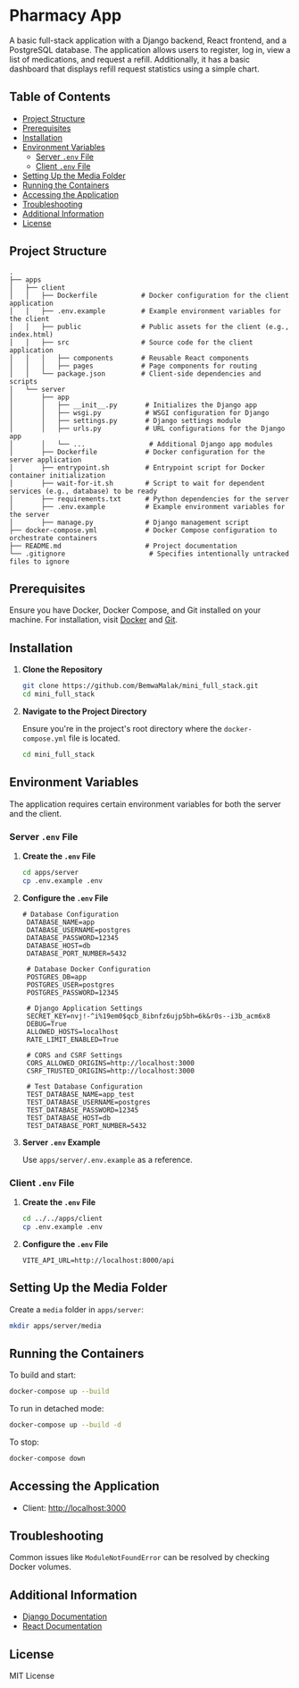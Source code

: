 
# Pharmacy App

A basic full-stack application with a Django backend, React frontend, and a PostgreSQL database. The application allows users to register, log in, view a list of medications, and request a refill. Additionally, it has a basic dashboard that displays refill request statistics using a simple chart.

## Table of Contents

- [Project Structure](#project-structure)
- [Prerequisites](#prerequisites)
- [Installation](#installation)
- [Environment Variables](#environment-variables)
  - [Server `.env` File](#server-env-file)
  - [Client `.env` File](#client-env-file)
- [Setting Up the Media Folder](#setting-up-the-media-folder)
- [Running the Containers](#running-the-containers)
- [Accessing the Application](#accessing-the-application)
- [Troubleshooting](#troubleshooting)
- [Additional Information](#additional-information)
- [License](#license)

## Project Structure

```
.
├── apps
│   ├── client
│   │   ├── Dockerfile           # Docker configuration for the client application
│   │   ├── .env.example         # Example environment variables for the client
│   │   ├── public               # Public assets for the client (e.g., index.html)
│   │   ├── src                  # Source code for the client application
│   │   │   ├── components       # Reusable React components
│   │   │   ├── pages            # Page components for routing
│   │   └── package.json         # Client-side dependencies and scripts
│   └── server
│       ├── app
│       │   ├── __init__.py       # Initializes the Django app
│       │   ├── wsgi.py           # WSGI configuration for Django
│       │   ├── settings.py       # Django settings module
│       │   ├── urls.py           # URL configurations for the Django app
│       │   └── ...                # Additional Django app modules
│       ├── Dockerfile            # Docker configuration for the server application
│       ├── entrypoint.sh         # Entrypoint script for Docker container initialization
│       ├── wait-for-it.sh        # Script to wait for dependent services (e.g., database) to be ready
│       ├── requirements.txt      # Python dependencies for the server
│       ├── .env.example          # Example environment variables for the server
│       ├── manage.py             # Django management script
├── docker-compose.yml            # Docker Compose configuration to orchestrate containers
├── README.md                     # Project documentation
└── .gitignore                     # Specifies intentionally untracked files to ignore
```

## Prerequisites

Ensure you have Docker, Docker Compose, and Git installed on your machine. For installation, visit [Docker](https://www.docker.com/get-started) and [Git](https://git-scm.com/downloads).

## Installation

1. **Clone the Repository**

   ```bash
   git clone https://github.com/BemwaMalak/mini_full_stack.git
   cd mini_full_stack
   ```

2. **Navigate to the Project Directory**

   Ensure you're in the project's root directory where the `docker-compose.yml` file is located.

   ```bash
   cd mini_full_stack
   ```

## Environment Variables

The application requires certain environment variables for both the server and the client.

### Server `.env` File

1. **Create the `.env` File**

   ```bash
   cd apps/server
   cp .env.example .env
   ```

2. **Configure the `.env` File**

   ```env
   # Database Configuration
    DATABASE_NAME=app
    DATABASE_USERNAME=postgres
    DATABASE_PASSWORD=12345
    DATABASE_HOST=db
    DATABASE_PORT_NUMBER=5432
    
    # Database Docker Configuration
    POSTGRES_DB=app
    POSTGRES_USER=postgres
    POSTGRES_PASSWORD=12345
    
    # Django Application Settings
    SECRET_KEY=nvj!-^i%19em0$qcb_8ibnfz6ujp5bh=6k&r0s--i3b_acm6x8
    DEBUG=True
    ALLOWED_HOSTS=localhost
    RATE_LIMIT_ENABLED=True
    
    # CORS and CSRF Settings
    CORS_ALLOWED_ORIGINS=http://localhost:3000
    CSRF_TRUSTED_ORIGINS=http://localhost:3000
    
    # Test Database Configuration
    TEST_DATABASE_NAME=app_test
    TEST_DATABASE_USERNAME=postgres
    TEST_DATABASE_PASSWORD=12345
    TEST_DATABASE_HOST=db
    TEST_DATABASE_PORT_NUMBER=5432
   ```

3. **Server `.env` Example**

   Use `apps/server/.env.example` as a reference.

### Client `.env` File

1. **Create the `.env` File**

   ```bash
   cd ../../apps/client
   cp .env.example .env
   ```

2. **Configure the `.env` File**

   ```env
   VITE_API_URL=http://localhost:8000/api
   ```

## Setting Up the Media Folder

Create a `media` folder in `apps/server`:

```bash
mkdir apps/server/media
```

## Running the Containers

To build and start:

```bash
docker-compose up --build
```

To run in detached mode:

```bash
docker-compose up --build -d
```

To stop:

```bash
docker-compose down
```

## Accessing the Application

- Client: [http://localhost:3000](http://localhost:3000)

## Troubleshooting

Common issues like `ModuleNotFoundError` can be resolved by checking Docker volumes.

## Additional Information

- [Django Documentation](https://docs.djangoproject.com/)
- [React Documentation](https://reactjs.org/docs/getting-started.html)

## License

MIT License
